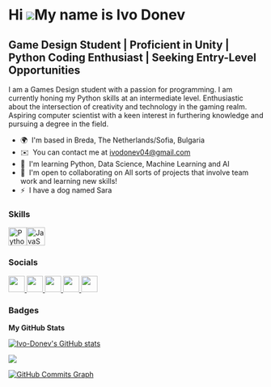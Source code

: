 Hi ![](https://user-images.githubusercontent.com/18350557/176309783-0785949b-9127-417c-8b55-ab5a4333674e.gif)My name is Ivo Donev
=================================================================================================================================

Game Design Student | Proficient in Unity | Python Coding Enthusiast | Seeking Entry-Level Opportunities
--------------------------------------------------------------------------------------------------------

I am a Games Design student with a passion for programming. I am currently honing my Python skills at an intermediate level. Enthusiastic about the intersection of creativity and technology in the gaming realm. Aspiring computer scientist with a keen interest in furthering knowledge and pursuing a degree in the field.

* 🌍  I'm based in Breda, The Netherlands/Sofia, Bulgaria
* ✉️  You can contact me at [ivodonev04@gmail.com](mailto:ivodonev04@gmail.com)
* 🧠  I'm learning Python, Data Science, Machine Learning and AI
* 🤝  I'm open to collaborating on All sorts of projects that involve team work and learning new skills!
* ⚡  I have a dog named Sara

### Skills


<p align="left">
<a href="https://www.python.org/" target="_blank" rel="noreferrer"><img src="https://raw.githubusercontent.com/danielcranney/readme-generator/main/public/icons/skills/python-colored.svg" width="36" height="36" alt="Python" /></a><a href="https://developer.mozilla.org/en-US/docs/Web/JavaScript" target="_blank" rel="noreferrer"><img src="https://raw.githubusercontent.com/danielcranney/readme-generator/main/public/icons/skills/javascript-colored.svg" width="36" height="36" alt="JavaScript" /></a>
</p>


### Socials

<p align="left"> <a href="https://www.facebook.com/ivodonev04" target="_blank" rel="noreferrer"> <picture> <source media="(prefers-color-scheme: dark)" srcset="https://raw.githubusercontent.com/danielcranney/readme-generator/main/public/icons/socials/facebook-dark.svg" /> <source media="(prefers-color-scheme: light)" srcset="https://raw.githubusercontent.com/danielcranney/readme-generator/main/public/icons/socials/facebook.svg" /> <img src="https://raw.githubusercontent.com/danielcranney/readme-generator/main/public/icons/socials/facebook.svg" width="32" height="32" /> </picture> </a> <a href="https://www.github.com/Ivo-Donev" target="_blank" rel="noreferrer"> <picture> <source media="(prefers-color-scheme: dark)" srcset="https://raw.githubusercontent.com/danielcranney/readme-generator/main/public/icons/socials/github-dark.svg" /> <source media="(prefers-color-scheme: light)" srcset="https://raw.githubusercontent.com/danielcranney/readme-generator/main/public/icons/socials/github.svg" /> <img src="https://raw.githubusercontent.com/danielcranney/readme-generator/main/public/icons/socials/github.svg" width="32" height="32" /> </picture> </a> <a href="https://www.linkedin.com/in/ivo-donev" target="_blank" rel="noreferrer"> <picture> <source media="(prefers-color-scheme: dark)" srcset="https://raw.githubusercontent.com/danielcranney/readme-generator/main/public/icons/socials/linkedin-dark.svg" /> <source media="(prefers-color-scheme: light)" srcset="https://raw.githubusercontent.com/danielcranney/readme-generator/main/public/icons/socials/linkedin.svg" /> <img src="https://raw.githubusercontent.com/danielcranney/readme-generator/main/public/icons/socials/linkedin.svg" width="32" height="32" /> </picture> </a> <a href="https://www.stackoverflow.com/users/23047695/ivaka-donev" target="_blank" rel="noreferrer"> <picture> <source media="(prefers-color-scheme: dark)" srcset="undefined" /> <source media="(prefers-color-scheme: light)" srcset="https://raw.githubusercontent.com/danielcranney/readme-generator/main/public/icons/socials/stackoverflow.svg" /> <img src="https://raw.githubusercontent.com/danielcranney/readme-generator/main/public/icons/socials/stackoverflow.svg" width="32" height="32" /> </picture> </a> <a href="https://www.x.com/IvakaDonev" target="_blank" rel="noreferrer"> <picture> <source media="(prefers-color-scheme: dark)" srcset="https://raw.githubusercontent.com/danielcranney/readme-generator/main/public/icons/socials/twitter-dark.svg" /> <source media="(prefers-color-scheme: light)" srcset="https://raw.githubusercontent.com/danielcranney/readme-generator/main/public/icons/socials/twitter.svg" /> <img src="https://raw.githubusercontent.com/danielcranney/readme-generator/main/public/icons/socials/twitter.svg" width="32" height="32" /> </picture> </a></p>

### Badges

<b>My GitHub Stats</b>

<a href="http://www.github.com/Ivo-Donev"><img src="https://github-readme-stats.vercel.app/api?username=Ivo-Donev&show_icons=true&hide=&count_private=true&title_color=6366f1&text_color=14b8a6&icon_color=0891b2&bg_color=22272e&hide_border=true&show_icons=true" alt="Ivo-Donev's GitHub stats" /></a>

<a href="http://www.github.com/Ivo-Donev"><img src="https://github-readme-streak-stats.herokuapp.com/?user=Ivo-Donev&stroke=14b8a6&background=22272e&ring=6366f1&fire=6366f1&currStreakNum=14b8a6&currStreakLabel=6366f1&sideNums=14b8a6&sideLabels=14b8a6&dates=14b8a6&hide_border=true" /></a>

<a href="http://www.github.com/Ivo-Donev"><img src="https://github-readme-activity-graph.cyclic.app/graph?username=Ivo-Donev&bg_color=22272e&color=14b8a6&line=0891b2&point=14b8a6&area_color=22272e&area=true&hide_border=true&custom_title=GitHub%20Commits%20Graph" alt="GitHub Commits Graph" /></a>
